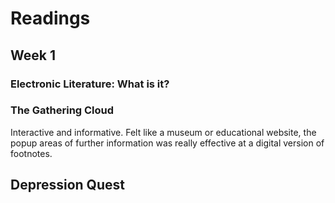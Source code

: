 # Readings

## Week 1

### Electronic Literature: What is it?

### The Gathering Cloud
Interactive and informative. Felt like a museum or educational website, the popup areas of further information was really effective at a digital version of footnotes.  

  
    
      
       
## Depression Quest
